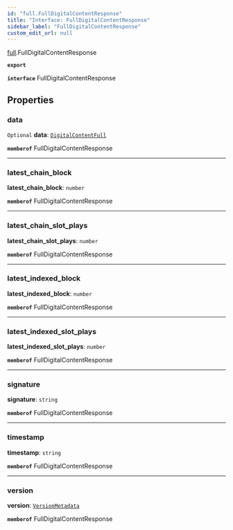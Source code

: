 ```yaml
---
id: "full.FullDigitalContentResponse"
title: "Interface: FullDigitalContentResponse"
sidebar_label: "FullDigitalContentResponse"
custom_edit_url: null
---
```


[full](../namespaces/full.md).FullDigitalContentResponse

**`export`**

**`interface`** FullDigitalContentResponse

## Properties

### data

 `Optional` **data**: [`DigitalContentFull`](full.DigitalContentFull.md)

**`memberof`** FullDigitalContentResponse

___

### latest\_chain\_block

 **latest\_chain\_block**: `number`

**`memberof`** FullDigitalContentResponse

___

### latest\_chain\_slot\_plays

 **latest\_chain\_slot\_plays**: `number`

**`memberof`** FullDigitalContentResponse

___

### latest\_indexed\_block

 **latest\_indexed\_block**: `number`

**`memberof`** FullDigitalContentResponse

___

### latest\_indexed\_slot\_plays

 **latest\_indexed\_slot\_plays**: `number`

**`memberof`** FullDigitalContentResponse

___

### signature

 **signature**: `string`

**`memberof`** FullDigitalContentResponse

___

### timestamp

 **timestamp**: `string`

**`memberof`** FullDigitalContentResponse

___

### version

 **version**: [`VersionMetadata`](full.VersionMetadata.md)

**`memberof`** FullDigitalContentResponse
